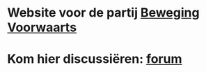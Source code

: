 # Website voor de partij [Beweging Voorwaarts](https://bvnederland.nu)
# Kom hier discussiëren: [forum](https://forum.bvnederland.nu)
